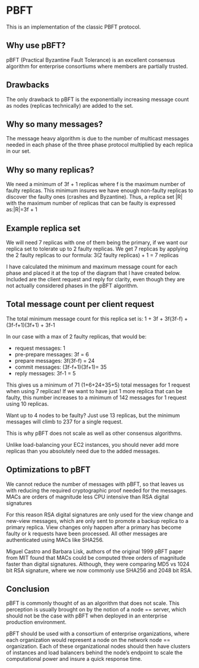 # PBFT
This is an implementation of the classic PBFT protocol.
## Why use pBFT?
pBFT (Practical Byzantine Fault Tolerance) is an excellent consensus algorithm for enterprise consortiums where members are partially trusted.

## Drawbacks
The only drawback to pBFT is the exponentially increasing message count as nodes (replicas technically) are added to the set.
## Why so many messages?
The message heavy algorithm is due to the number of multicast messages needed in each phase of the three phase protocol multiplied by each replica in our set.

## Why so many replicas?
We need a minimum of 3f + 1 replicas where f is the maximum number of faulty replicas. This minimum insures we have enough non-faulty replicas to discover the faulty ones (crashes and Byzantine). Thus, a replica set |R| with the maximum number of replicas that can be faulty is expressed as:|R|=3f + 1

## Example replica set
We will need 7 replicas with one of them being the primary, if we want our replica set to tolerate up to 2 faulty replicas. We get 7 replicas by applying the 2 faulty replicas to our formula: 3(2 faulty replicas) + 1 = 7 replicas

I have calculated the minimum and maximum message count for each phase and placed it at the top of the diagram that I have created below. Included are the client request and reply for clarity, even though they are not actually considered phases in the pBFT algorithm.

## Total message count per client request
The total minimum message count for this replica set is:
1 + 3f + 3f(3f-f) + (3f-f+1)(3f+1) + 3f-1

In our case with a max of 2 faulty replicas, that would be:
- request messages: 1
- pre-prepare messages: 3f = 6
- prepare messages: 3f(3f-f) = 24
- commit messages: (3f-f+1)(3f+1)= 35
- reply messages: 3f-1 = 5

This gives us a minimum of 71 (1+6+24+35+5) total messages for 1 request when using 7 replicas! If we want to have just 1 more replica that can be faulty, this number increases to a minimum of 142 messages for 1 request using 10 replicas.

Want up to 4 nodes to be faulty? Just use 13 replicas, but the minimum messages will climb to 237 for a single request.

This is why pBFT does not scale as well as other consensus algorithms.

Unlike load-balancing your EC2 instances, you should never add more replicas than you absolutely need due to the added messages.


## Optimizations to pBFT
We cannot reduce the number of messages with pBFT, so that leaves us with reducing the required cryptographic proof needed for the messages. MACs are orders of magnitude less CPU intensive than RSA digital signatures

For this reason RSA digital signatures are only used for the view change and new-view messages, which are only sent to promote a backup replica to a primary replica. View changes only happen after a primary has become faulty or k requests have been processed. All other messages are authenticated using MACs like SHA256.

Miguel Castro and Barbara Lisk, authors of the original 1999 pBFT paper from MIT found that MACs could be computed three orders of magnitude faster than digital signatures. Although, they were comparing MD5 vs 1024 bit RSA signature, where we now commonly use SHA256 and 2048 bit RSA.


## Conclusion
pBFT is commonly thought of as an algorithm that does not scale. This perception is usually brought on by the notion of a node == server, which should not be the case with pBFT when deployed in an enterprise production environment.

pBFT should be used with a consortium of enterprise organizations, where each organization would represent a node on the network node == organization. Each of these organizational nodes should then have clusters of instances and load balancers behind the node’s endpoint to scale the computational power and insure a quick response time.